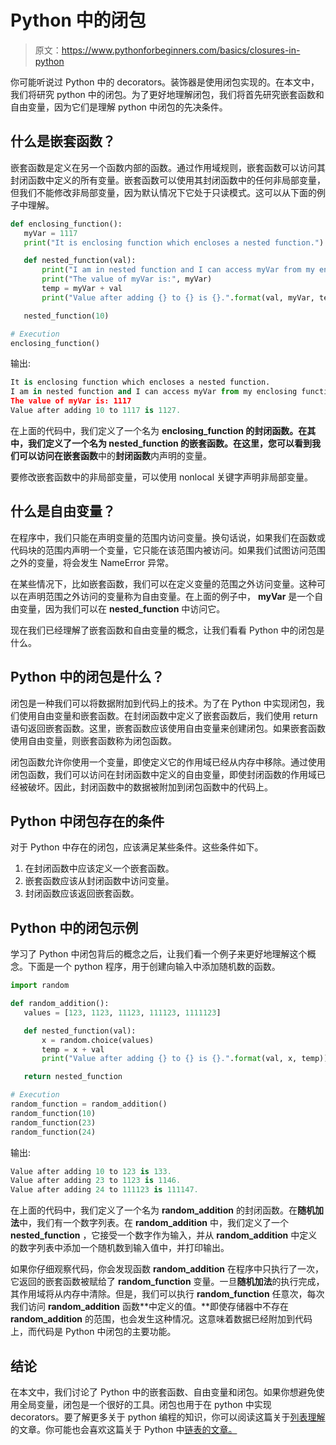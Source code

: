 # Python 中的闭包

> 原文：<https://www.pythonforbeginners.com/basics/closures-in-python>

你可能听说过 Python 中的 decorators。装饰器是使用闭包实现的。在本文中，我们将研究 python 中的闭包。为了更好地理解闭包，我们将首先研究嵌套函数和自由变量，因为它们是理解 python 中闭包的先决条件。

## 什么是嵌套函数？

嵌套函数是定义在另一个函数内部的函数。通过作用域规则，嵌套函数可以访问其封闭函数中定义的所有变量。嵌套函数可以使用其封闭函数中的任何非局部变量，但我们不能修改非局部变量，因为默认情况下它处于只读模式。这可以从下面的例子中理解。

```py
def enclosing_function():
   myVar = 1117
   print("It is enclosing function which encloses a nested function.")

   def nested_function(val):
       print("I am in nested function and I can access myVar from my enclosing function's scope.")
       print("The value of myVar is:", myVar)
       temp = myVar + val
       print("Value after adding {} to {} is {}.".format(val, myVar, temp))

   nested_function(10)

# Execution
enclosing_function()
```

输出:

```py
It is enclosing function which encloses a nested function.
I am in nested function and I can access myVar from my enclosing function's scope.
The value of myVar is: 1117
Value after adding 10 to 1117 is 1127.
```

在上面的代码中，我们定义了一个名为 **enclosing_function 的封闭函数。**在其中，我们定义了一个名为 **nested_function** 的嵌套函数。在这里，您可以看到我们可以访问在**嵌套函数**中的**封闭函数**内声明的变量。

要修改嵌套函数中的非局部变量，可以使用 nonlocal 关键字声明非局部变量。

## 什么是自由变量？

在程序中，我们只能在声明变量的范围内访问变量。换句话说，如果我们在函数或代码块的范围内声明一个变量，它只能在该范围内被访问。如果我们试图访问范围之外的变量，将会发生 NameError 异常。

在某些情况下，比如嵌套函数，我们可以在定义变量的范围之外访问变量。这种可以在声明范围之外访问的变量称为自由变量。在上面的例子中， **myVar** 是一个自由变量，因为我们可以在 **nested_function** 中访问它。

现在我们已经理解了嵌套函数和自由变量的概念，让我们看看 Python 中的闭包是什么。

## Python 中的闭包是什么？

闭包是一种我们可以将数据附加到代码上的技术。为了在 Python 中实现闭包，我们使用自由变量和嵌套函数。在封闭函数中定义了嵌套函数后，我们使用 return 语句返回嵌套函数。这里，嵌套函数应该使用自由变量来创建闭包。如果嵌套函数使用自由变量，则嵌套函数称为闭包函数。

闭包函数允许你使用一个变量，即使定义它的作用域已经从内存中移除。通过使用闭包函数，我们可以访问在封闭函数中定义的自由变量，即使封闭函数的作用域已经被破坏。因此，封闭函数中的数据被附加到闭包函数中的代码上。

## Python 中闭包存在的条件

对于 Python 中存在的闭包，应该满足某些条件。这些条件如下。

1.  在封闭函数中应该定义一个嵌套函数。
2.  嵌套函数应该从封闭函数中访问变量。
3.  封闭函数应该返回嵌套函数。

## Python 中的闭包示例

学习了 Python 中闭包背后的概念之后，让我们看一个例子来更好地理解这个概念。下面是一个 python 程序，用于创建向输入中添加随机数的函数。

```py
import random

def random_addition():
   values = [123, 1123, 11123, 111123, 1111123]

   def nested_function(val):
       x = random.choice(values)
       temp = x + val
       print("Value after adding {} to {} is {}.".format(val, x, temp))

   return nested_function

# Execution
random_function = random_addition()
random_function(10)
random_function(23)
random_function(24) 
```

输出:

```py
Value after adding 10 to 123 is 133.
Value after adding 23 to 1123 is 1146.
Value after adding 24 to 111123 is 111147. 
```

在上面的代码中，我们定义了一个名为 **random_addition** 的封闭函数。在**随机加法**中，我们有一个数字列表。在 **random_addition** 中，我们定义了一个 **nested_function** ，它接受一个数字作为输入，并从 **random_addition** 中定义的数字列表中添加一个随机数到输入值中，并打印输出。

如果你仔细观察代码，你会发现函数 **random_addition** 在程序中只执行了一次，它返回的嵌套函数被赋给了 **random_function** 变量。一旦**随机加法**的执行完成，其作用域将从内存中清除。但是，我们可以执行 **random_function** 任意次，每次我们访问 **random_addition** 函数**中定义的值。**即使存储器中不存在 **random_addition** 的范围，也会发生这种情况。这意味着数据已经附加到代码上，而代码是 Python 中闭包的主要功能。

## 结论

在本文中，我们讨论了 Python 中的嵌套函数、自由变量和闭包。如果你想避免使用全局变量，闭包是一个很好的工具。闭包也用于在 python 中实现 decorators。要了解更多关于 python 编程的知识，你可以阅读这篇关于[列表理解](https://www.pythonforbeginners.com/basics/list-comprehensions-in-python)的文章。你可能也会喜欢这篇关于 Python 中[链表的文章。](https://www.pythonforbeginners.com/lists/linked-list-in-python)